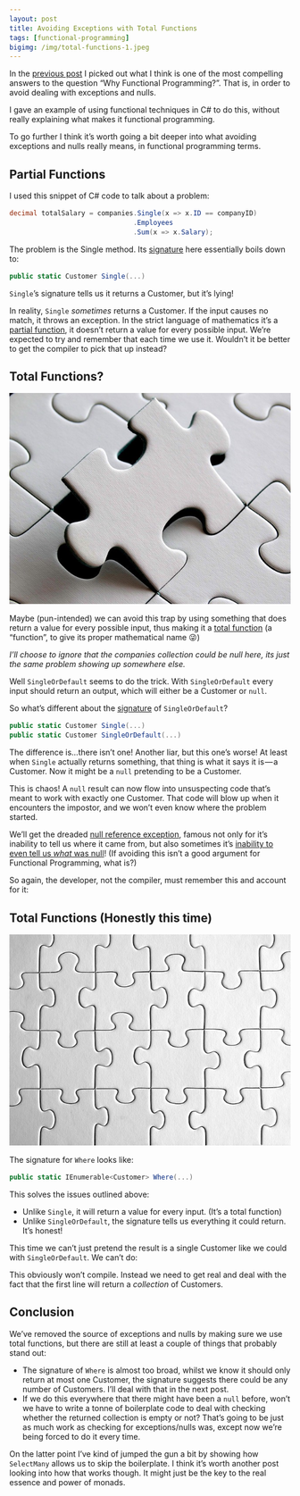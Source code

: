 ```yaml
---
layout: post
title: Avoiding Exceptions with Total Functions
tags: [functional-programming]
bigimg: /img/total-functions-1.jpeg
---
```


In the [previous post](2017-12-02-why-functional-programming/) I picked out what I think is one of the most compelling answers to the question “Why Functional Programming?”. That is, in order to avoid dealing with exceptions and nulls.

I gave an example of using functional techniques in C# to do this, without really explaining what makes it functional programming.

To go further I think it’s worth going a bit deeper into what avoiding exceptions and nulls really means, in functional programming terms.

## Partial Functions

I used this snippet of C# code to talk about a problem:

```C#
decimal totalSalary = companies.Single(x => x.ID == companyID)
                               .Employees
                               .Sum(x => x.Salary);
```

The problem is the Single method. Its [signature](https://msdn.microsoft.com/en-us/library/bb535118%28v=vs.110%29.aspx) here essentially boils down to:

```C#
public static Customer Single(...)
```

`Single`’s signature tells us it returns a Customer, but it’s lying!

In reality, `Single` *sometimes* returns a Customer. If the input causes no match, it throws an exception. In the strict language of mathematics it’s a [partial function](https://en.wikipedia.org/wiki/Partial_function), it doesn’t return a value for every possible input. We’re expected to try and remember that each time we use it. Wouldn’t it be better to get the compiler to pick that up instead?

## Total Functions?

![Total Functions](/img/total-functions-2.jpeg)

Maybe (pun-intended) we can avoid this trap by using something that does return a value for every possible input, thus making it a [total function](https://en.wikipedia.org/wiki/Partial_function#Total_function) (a “function”, to give its proper mathematical name 😜)

*I’ll choose to ignore that the companies collection could be null here, its just the same problem showing up somewhere else.*

Well `SingleOrDefault` seems to do the trick. With `SingleOrDefault` every input should return an output, which will either be a Customer or `null`.

So what’s different about the [signature](https://msdn.microsoft.com/en-us/library/bb549274%28v=vs.110%29.aspx) of `SingleOrDefault`?
```C#
public static Customer Single(...)
public static Customer SingleOrDefault(...)
```

The difference is…there isn’t one! Another liar, but this one’s worse! At least when `Single` actually returns something, that thing is what it says it is — a Customer. Now it might be a `null` pretending to be a Customer.

This is chaos! A `null` result can now flow into unsuspecting code that’s meant to work with exactly one Customer. That code will blow up when it encounters the impostor, and we won’t even know where the problem started.

We’ll get the dreaded [null reference exception](https://msdn.microsoft.com/en-us/library/system.nullreferenceexception%28v=vs.110%29.aspx), famous not only for it’s inability to tell us where it came from, but also sometimes it’s [inability to even tell us *what* was null](https://github.com/dotnet/coreclr/issues/25)! (If avoiding this isn’t a good argument for Functional Programming, what is?)

So again, the developer, not the compiler, must remember this and account for it:

## Total Functions (Honestly this time)

![Total Functions](/img/total-functions-3.jpeg)

The signature for `Where` looks like:

```C#
public static IEnumerable<Customer> Where(...)
```

This solves the issues outlined above:

* Unlike `Single`, it will return a value for every input. (It’s a total function)
* Unlike `SingleOrDefault`, the signature tells us everything it could return. It’s honest!

This time we can’t just pretend the result is a single Customer like we could with `SingleOrDefault`. We can’t do:

This obviously won’t compile. Instead we need to get real and deal with the fact that the first line will return a *collection* of Customers.

## Conclusion

We’ve removed the source of exceptions and nulls by making sure we use total functions, but there are still at least a couple of things that probably stand out:

* The signature of `Where` is almost too broad, whilst we know it should only return at most one Customer, the signature suggests there could be any number of Customers. I’ll deal with that in the next post.
* If we do this everywhere that there might have been a `null` before, won’t we have to write a tonne of boilerplate code to deal with checking whether the returned collection is empty or not? That’s going to be just as much work as checking for exceptions/nulls was, except now we’re being forced to do it every time.

On the latter point I’ve kind of jumped the gun a bit by showing how `SelectMany` allows us to skip the boilerplate. I think it’s worth another post looking into how that works though. It might just be the key to the real essence and power of monads.
